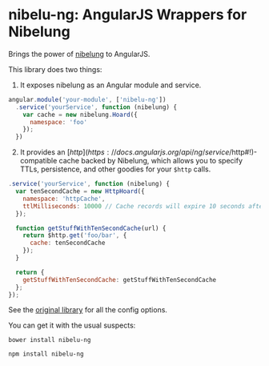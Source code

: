 # nibelu-ng: AngularJS Wrappers for Nibelung

Brings the power of [nibelung](https://github.com/rangle/nibelu-ng) to AngularJS.

This library does two things:

1. It exposes nibelung as an Angular module and service.

```javascript
angular.module('your-module', ['nibelu-ng'])
  .service('yourService', function (nibelung) {
    var cache = new nibelung.Hoard({
      namespace: 'foo'
    });
  })
```

2. It provides an [$http](https://docs.angularjs.org/api/ng/service/$http#!)-compatible
cache backed by Nibelung, which allows you to specify TTLs, persistence, and other
goodies for your `$http` calls.

```javascript
.service('yourService', function (nibelung) {
  var tenSecondCache = new HttpHoard({
    namespace: 'httpCache',
    ttlMilliseconds: 10000 // Cache records will expire 10 seconds after completion.
  });

  function getStuffWithTenSecondCache(url) {
    return $http.get('foo/bar', {
      cache: tenSecondCache
    });
  }

  return {
    getStuffWithTenSecondCache: getStuffWithTenSecondCache
  };
});
```

See the [original library](https://github.com/rangle/nibelu-ng) for all the
config options.

You can get it with the usual suspects:

```
bower install nibelu-ng
```

```
npm install nibelu-ng
```
